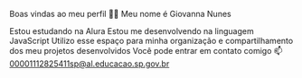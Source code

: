 Boas vindas ao meu perfil 💙💙
Meu nome é Giovanna Nunes 

Estou estudando na Alura
Estou me desenvolvendo na linguagem JavaScript
Utilizo esse espaço para minha organização e compartilhamento dos meu projetos desenvolvidos
Você pode entrar em contato comigo 📫 00001112825411sp@al.educacao.sp.gov.br
